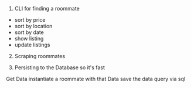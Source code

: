 1. CLI for finding a roommate
  - sort by price
  - sort by location
  - sort by date
  - show listing
  - update listings

2. Scraping roommates

3. Persisting to the Database so it's fast

Get Data
instantiate a roommate with that Data
save the data
query via sql
